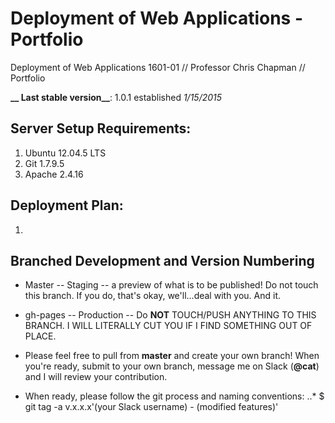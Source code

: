 # Deployment of Web Applications - Portfolio
Deployment of Web Applications 1601-01 // Professor Chris Chapman // Portfolio

**__ Last stable version__**: 1.0.1 established *1/15/2015*

## Server Setup Requirements:
1. Ubuntu 12.04.5 LTS
2. Git 1.7.9.5
3. Apache 2.4.16

## Deployment Plan:
1. 

## Branched Development and Version Numbering
* Master -- Staging -- a preview of what is to be published! Do not touch this branch. 
If you do, that's okay, we'll...deal with you. And it.

* gh-pages -- Production -- Do **NOT** TOUCH/PUSH ANYTHING TO THIS BRANCH. 
I WILL LITERALLY CUT YOU IF I FIND SOMETHING OUT OF PLACE.

* Please feel free to pull from **master** and create your own branch! When you're ready,
submit to your own branch, message me on Slack (__@cat__) and I will review your contribution.

* When ready, please follow the git process and naming conventions:
..* $ git tag -a v.x.x.x'(your Slack username) - (modified features)'


